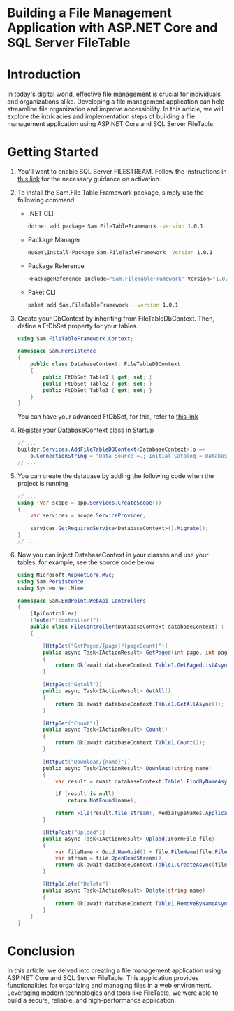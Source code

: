 # Building a File Management Application with ASP.NET Core and SQL Server FileTable 

# Introduction

In today's digital world, effective file management is crucial for individuals and organizations alike. Developing a file management application can help streamline file organization and improve accessibility. In this article, we will explore the intricacies and implementation steps of building a file management application using ASP.NET Core and SQL Server FileTable.

# Getting Started

1. You'll want to enable SQL Server FILESTREAM. Follow the instructions in [this link](./Documents/EnableSqlServerFILESTREAM.md) for the necessary guidance on activation.

2. To install the Sam.File Table Framework package, simply use the following command
   - .NET CLI

        ``` sh
        dotnet add package Sam.FileTableFramework -version 1.0.1
        ```
   - Package Manager

        ``` sh
        NuGet\Install-Package Sam.FileTableFramework -Version 1.0.1
        ```

   - Package Reference
        ``` c#
        <PackageReference Include="Sam.FileTableFramework" Version="1.0.1" />
        ```
    
    - Paket CLI
        ``` sh
        paket add Sam.FileTableFramework --version 1.0.1
        ```

3. Create your DbContext by inheriting from FileTableDbContext. Then, define a FtDbSet property for your tables.
    ``` c#
    using Sam.FileTableFramework.Context;

    namespace Sam.Persistence
    {
        public class DatabaseContext: FileTableDBContext
        {
            public FtDbSet Table1 { get; set; }
            public FtDbSet Table2 { get; set; }
            public FtDbSet Table3 { get; set; }
        }
    }
    ```
    You can have your advanced FtDbSet, for this, refer to [this link](./Documents/CustomFtDbSet.md)

4. Register your DatabaseContext class in Startup
    ``` c#
    // ...
    builder.Services.AddFileTableDBContext<DatabaseContext>(o =>
        o.ConnectionString = "Data Source =.; Initial Catalog = DatabaseName; Integrated Security = true");
    // ...

5. You can create the database by adding the following code when the project is running
    ``` c#
    // ...
    using (var scope = app.Services.CreateScope())
    {
        var services = scope.ServiceProvider;

        services.GetRequiredService<DatabaseContext>().Migrate();
    }
    // ...
    ```
6. Now you can inject DatabaseContext in your classes and use your tables, for example, see the source code below
    ``` c#
    using Microsoft.AspNetCore.Mvc;
    using Sam.Persistence;
    using System.Net.Mime;

    namespace Sam.EndPoint.WebApi.Controllers
    {
        [ApiController]
        [Route("[controller]")]
        public class FileController(DatabaseContext databaseContext) : ControllerBase
        {

            [HttpGet("GetPaged/{page}/{pageCount}")]
            public async Task<IActionResult> GetPaged(int page, int pageCount)
            {
                return Ok(await databaseContext.Table1.GetPagedListAsync(page, pageCount));
            }

            [HttpGet("GetAll")]
            public async Task<IActionResult> GetAll()
            {
                return Ok(await databaseContext.Table1.GetAllAsync());
            }

            [HttpGet("Count")]
            public async Task<IActionResult> Count()
            {
                return Ok(await databaseContext.Table1.Count());
            }

            [HttpGet("Download/{name}")]
            public async Task<IActionResult> Download(string name)
            {
                var result = await databaseContext.Table1.FindByNameAsync(name);

                if (result is null)
                    return NotFound(name);

                return File(result.file_stream!, MediaTypeNames.Application.Octet, result.name);
            }

            [HttpPost("Upload")]
            public async Task<IActionResult> Upload(IFormFile file)
            {
                var fileName = Guid.NewGuid() + file.FileName[file.FileName.LastIndexOf(".", StringComparison.Ordinal)..];
                var stream = file.OpenReadStream();
                return Ok(await databaseContext.Table1.CreateAsync(fileName, stream));
            }

            [HttpDelete("Delete")]
            public async Task<IActionResult> Delete(string name)
            {
                return Ok(await databaseContext.Table1.RemoveByNameAsync(name));
            }
        }
    }
    ```
# Conclusion

In this article, we delved into creating a file management application using ASP.NET Core and SQL Server FileTable. This application provides functionalities for organizing and managing files in a web environment. Leveraging modern technologies and tools like FileTable, we were able to build a secure, reliable, and high-performance application.

